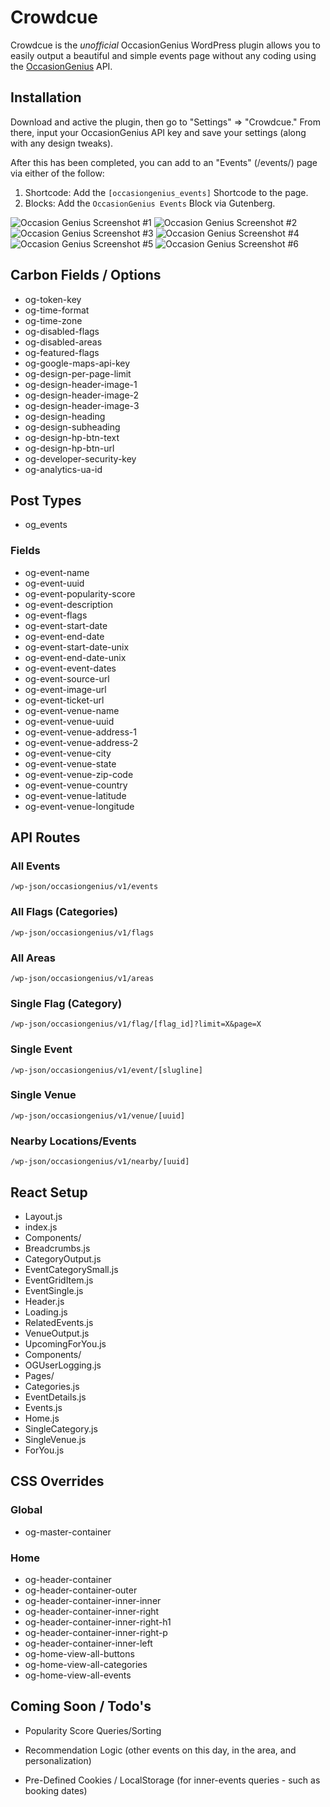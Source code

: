 
#  Crowdcue

Crowdcue is the _unofficial_ OccasionGenius WordPress plugin allows you to easily output a beautiful and simple events page without any coding using the [OccasionGenius](https://occasiongenius.com/) API.

##  Installation

Download and active the plugin, then go to "Settings" => "Crowdcue." From there, input your OccasionGenius API key and save your settings (along with any design tweaks).

After this has been completed, you can add to an "Events" (/events/) page via either of the follow:

1.  Shortcode: Add the `[occasiongenius_events]` Shortcode to the page.
2.  Blocks: Add the `OccasionGenius Events` Block via Gutenberg.

![Occasion Genius Screenshot #1](/public/images/v1_3_0_img_1.png)
![Occasion Genius Screenshot #2](/public/images/v1_3_0_img_2.png)
![Occasion Genius Screenshot #3](/public/images/v1_3_0_img_3.png)
![Occasion Genius Screenshot #4](/public/images/v1_3_0_img_4.png)
![Occasion Genius Screenshot #5](/public/images/v1_3_0_img_5.png)
![Occasion Genius Screenshot #6](/public/images/v1_3_0_img_6.png)

##  Carbon Fields / Options
*  og-token-key
*  og-time-format
*  og-time-zone
*  og-disabled-flags
*  og-disabled-areas
*  og-featured-flags
*  og-google-maps-api-key
*  og-design-per-page-limit
*  og-design-header-image-1
*  og-design-header-image-2
*  og-design-header-image-3
*  og-design-heading
*  og-design-subheading
*  og-design-hp-btn-text
*  og-design-hp-btn-url
*  og-developer-security-key
*  og-analytics-ua-id

##  Post Types
*  og_events

###  Fields
*  og-event-name
*  og-event-uuid
*  og-event-popularity-score
*  og-event-description
*  og-event-flags
*  og-event-start-date
*  og-event-end-date
*  og-event-start-date-unix
*  og-event-end-date-unix
*  og-event-event-dates
*  og-event-source-url
*  og-event-image-url
*  og-event-ticket-url
*  og-event-venue-name
*  og-event-venue-uuid
*  og-event-venue-address-1
*  og-event-venue-address-2
*  og-event-venue-city
*  og-event-venue-state
*  og-event-venue-zip-code
*  og-event-venue-country
*  og-event-venue-latitude
*  og-event-venue-longitude

##  API Routes

###  All Events

`/wp-json/occasiongenius/v1/events`

###  All Flags (Categories)

`/wp-json/occasiongenius/v1/flags`

###  All Areas

`/wp-json/occasiongenius/v1/areas`

###  Single Flag (Category)

`/wp-json/occasiongenius/v1/flag/[flag_id]?limit=X&page=X`

###  Single Event

`/wp-json/occasiongenius/v1/event/[slugline]`

###  Single Venue

`/wp-json/occasiongenius/v1/venue/[uuid]`

###  Nearby Locations/Events

`/wp-json/occasiongenius/v1/nearby/[uuid]`

##  React Setup

- Layout.js
- index.js
- Components/
- Breadcrumbs.js
- CategoryOutput.js
- EventCategorySmall.js
- EventGridItem.js
- EventSingle.js
- Header.js
- Loading.js
- RelatedEvents.js
- VenueOutput.js
- UpcomingForYou.js
- Components/
- OGUserLogging.js
- Pages/
- Categories.js
- EventDetails.js
- Events.js
- Home.js
- SingleCategory.js
- SingleVenue.js
- ForYou.js

## CSS Overrides

### Global
* og-master-container
### Home
* og-header-container   
* og-header-container-outer    
* og-header-container-inner-inner 
* og-header-container-inner-right
* og-header-container-inner-right-h1
* og-header-container-inner-right-p
* og-header-container-inner-left
* og-home-view-all-buttons
* og-home-view-all-categories 
* og-home-view-all-events
##  Coming Soon / Todo's

*  Popularity Score Queries/Sorting

*  Recommendation Logic (other events on this day, in the area, and personalization)

*  Pre-Defined Cookies / LocalStorage (for inner-events queries - such as booking dates)
